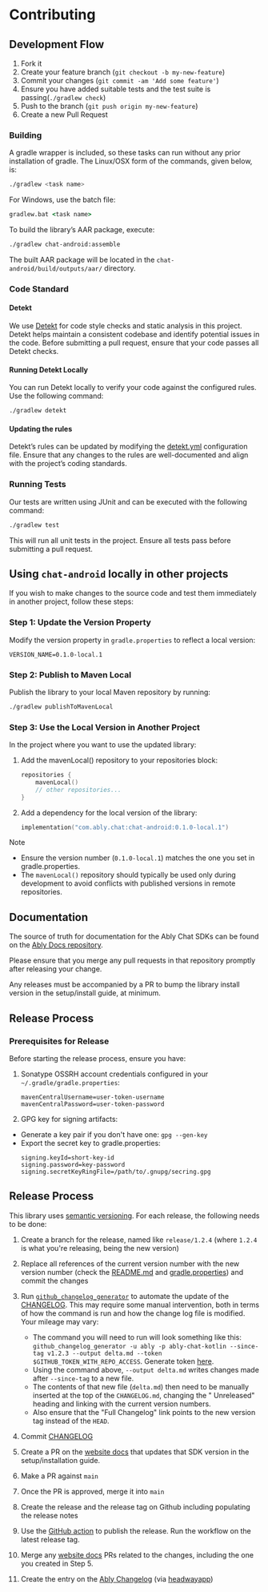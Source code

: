 # Contributing

## Development Flow

1. Fork it
2. Create your feature branch (`git checkout -b my-new-feature`)
3. Commit your changes (`git commit -am 'Add some feature'`)
4. Ensure you have added suitable tests and the test suite is passing(`./gradlew check`)
5. Push to the branch (`git push origin my-new-feature`)
6. Create a new Pull Request

### Building

A gradle wrapper is included, so these tasks can run without any prior installation of gradle. The Linux/OSX form of the commands, given
below, is:

```bash
./gradlew <task name>
```

For Windows, use the batch file:

```cmd
gradlew.bat <task name>
```

To build the library’s AAR package, execute:

```bash
./gradlew chat-android:assemble
```

The built AAR package will be located in the `chat-android/build/outputs/aar/` directory.

### Code Standard

#### Detekt

We use [Detekt](https://detekt.dev/) for code style checks and static analysis in this project.
Detekt helps maintain a consistent codebase and identify potential issues in the code.
Before submitting a pull request, ensure that your code passes all Detekt checks.

#### Running Detekt Locally

You can run Detekt locally to verify your code against the configured rules. Use the following command:

```bash
./gradlew detekt
```

#### Updating the rules

Detekt’s rules can be updated by modifying the [detekt.yml](https://github.com/ably/ably-chat-kotlin/blob/main/detekt.yml) configuration
file. Ensure that any changes to the rules are well-documented and align with the project’s coding standards.

### Running Tests

Our tests are written using JUnit and can be executed with the following command:

```bash
./gradlew test
```

This will run all unit tests in the project. Ensure all tests pass before submitting a pull request.

## Using `chat-android` locally in other projects

If you wish to make changes to the source code and test them immediately in another project, follow these steps:

### Step 1: Update the Version Property

Modify the version property in `gradle.properties` to reflect a local version:

```properties
VERSION_NAME=0.1.0-local.1
```

### Step 2: Publish to Maven Local

Publish the library to your local Maven repository by running:

```bash
./gradlew publishToMavenLocal
```

### Step 3: Use the Local Version in Another Project

In the project where you want to use the updated library:

1. Add the mavenLocal() repository to your repositories block:
   ```kotlin
   repositories {
       mavenLocal()
       // other repositories...
   }
   ```

2. Add a dependency for the local version of the library:
    ```kotlin
    implementation("com.ably.chat:chat-android:0.1.0-local.1")
    ```

> [!NOTE]
> - Ensure the version number (`0.1.0-local.1`) matches the one you set in gradle.properties.
> - The `mavenLocal()` repository should typically be used only during development to avoid conflicts with published versions in remote
    repositories.

## Documentation

The source of truth for documentation for the Ably Chat SDKs can be found on the [Ably Docs repository](https://github.com/ably/docs).

Please ensure that you merge any pull requests in that repository promptly after releasing your change.

Any releases must be accompanied by a PR to bump the library install version in the setup/install guide, at minimum.

## Release Process

### Prerequisites for Release

Before starting the release process, ensure you have:

1. Sonatype OSSRH account credentials configured in your `~/.gradle/gradle.properties`:
   ```properties
   mavenCentralUsername=user-token-username
   mavenCentralPassword=user-token-password
   ```
2. GPG key for signing artifacts:

- Generate a key pair if you don't have one: `gpg --gen-key`
- Export the secret key to gradle.properties:
    ```properties
    signing.keyId=short-key-id
    signing.password=key-password
    signing.secretKeyRingFile=/path/to/.gnupg/secring.gpg
    ```

## Release Process

This library uses [semantic versioning](http://semver.org/). For each release, the following needs to be done:

1. Create a branch for the release, named like `release/1.2.4` (where `1.2.4` is what you're releasing, being the new version)
2. Replace all references of the current version number with the new version number (check the [README.md](./README.md)
   and [gradle.properties](./gradle.properties)) and commit the changes
3. Run [`github_changelog_generator`](https://github.com/github-changelog-generator/github-changelog-generator) to automate the update of
   the [CHANGELOG](./CHANGELOG.md). This may require some manual intervention, both in terms of how the command is run and how the change
   log file is modified. Your mileage may vary:

    - The command you will need to run will look something like this:
      `github_changelog_generator -u ably -p ably-chat-kotlin --since-tag v1.2.3 --output delta.md --token $GITHUB_TOKEN_WITH_REPO_ACCESS`.
      Generate token [here](https://github.com/settings/tokens/new?description=GitHub%20Changelog%20Generator%20token).
    - Using the command above, `--output delta.md` writes changes made after `--since-tag` to a new file.
    - The contents of that new file (`delta.md`) then need to be manually inserted at the top of the `CHANGELOG.md`, changing the "
      Unreleased"
      heading and linking with the current version numbers.
    - Also ensure that the "Full Changelog" link points to the new version tag instead of the `HEAD`.

4. Commit [CHANGELOG](./CHANGELOG.md)
5. Create a PR on the [website docs](https://github.com/ably/docs) that updates that SDK version in the setup/installation guide.
6. Make a PR against `main`
7. Once the PR is approved, merge it into `main`
8. Create the release and the release tag on Github including populating the release notes
9. Use the [GitHub action](https://github.com/ably/ably-chat-kotlin/actions/workflows/release.yaml) to publish the release. Run the workflow on the latest release tag.
10. Merge any [website docs](https://github.com/ably/docs) PRs related to the changes, including the one you created in Step 5.
11. Create the entry on the [Ably Changelog](https://changelog.ably.com/) (via [headwayapp](https://headwayapp.co/))
